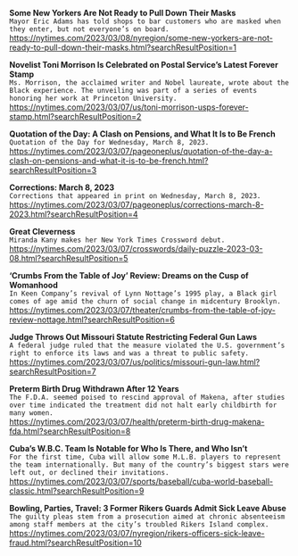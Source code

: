 **Some New Yorkers Are Not Ready to Pull Down Their Masks**\
`Mayor Eric Adams has told shops to bar customers who are masked when they enter, but not everyone’s on board.`\
https://nytimes.com/2023/03/08/nyregion/some-new-yorkers-are-not-ready-to-pull-down-their-masks.html?searchResultPosition=1

**Novelist Toni Morrison Is Celebrated on Postal Service’s Latest Forever Stamp**\
`Ms. Morrison, the acclaimed writer and Nobel laureate, wrote about the Black experience. The unveiling was part of a series of events honoring her work at Princeton University.`\
https://nytimes.com/2023/03/07/us/toni-morrison-usps-forever-stamp.html?searchResultPosition=2

**Quotation of the Day: A Clash on Pensions, and What It Is to Be French**\
`Quotation of the Day for Wednesday, March 8, 2023.`\
https://nytimes.com/2023/03/07/pageoneplus/quotation-of-the-day-a-clash-on-pensions-and-what-it-is-to-be-french.html?searchResultPosition=3

**Corrections: March 8, 2023**\
`Corrections that appeared in print on Wednesday, March 8, 2023.`\
https://nytimes.com/2023/03/07/pageoneplus/corrections-march-8-2023.html?searchResultPosition=4

**Great Cleverness**\
`Miranda Kany makes her New York Times Crossword debut.`\
https://nytimes.com/2023/03/07/crosswords/daily-puzzle-2023-03-08.html?searchResultPosition=5

**‘Crumbs From the Table of Joy’ Review: Dreams on the Cusp of Womanhood**\
`In Keen Company’s revival of Lynn Nottage’s 1995 play, a Black girl comes of age amid the churn of social change in midcentury Brooklyn.`\
https://nytimes.com/2023/03/07/theater/crumbs-from-the-table-of-joy-review-nottage.html?searchResultPosition=6

**Judge Throws Out Missouri Statute Restricting Federal Gun Laws**\
`A federal judge ruled that the measure violated the U.S. government’s right to enforce its laws and was a threat to public safety.`\
https://nytimes.com/2023/03/07/us/politics/missouri-gun-law.html?searchResultPosition=7

**Preterm Birth Drug Withdrawn After 12 Years**\
`The F.D.A. seemed poised to rescind approval of Makena, after studies over time indicated the treatment did not halt early childbirth for many women.`\
https://nytimes.com/2023/03/07/health/preterm-birth-drug-makena-fda.html?searchResultPosition=8

**Cuba’s W.B.C. Team Is Notable for Who Is There, and Who Isn’t**\
`For the first time, Cuba will allow some M.L.B. players to represent the team internationally. But many of the country’s biggest stars were left out, or declined their invitations.`\
https://nytimes.com/2023/03/07/sports/baseball/cuba-world-baseball-classic.html?searchResultPosition=9

**Bowling, Parties, Travel: 3 Former Rikers Guards Admit Sick Leave Abuse**\
`The guilty pleas stem from a prosecution aimed at chronic absenteeism among staff members at the city’s troubled Rikers Island complex.`\
https://nytimes.com/2023/03/07/nyregion/rikers-officers-sick-leave-fraud.html?searchResultPosition=10

